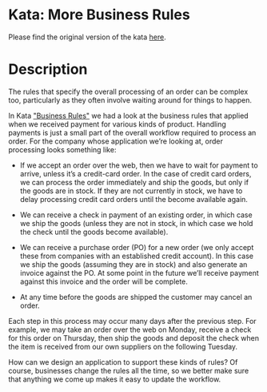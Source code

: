 # Kata: More Business Rules

Please find the original version of the kata [here](http://codekata.com/kata/kata17-more-business-rules/).

# Description
The rules that specify the overall processing of an order can be complex too, particularly as they often involve waiting around for things to happen.

In Kata ["Business Rules"](https://github.com/rolandjuelich/kata-business-rules) we had a look at the business rules that applied when we received payment for various kinds of product. Handling payments is just a small part of the overall workflow required to process an order. For the company whose application we’re looking at, order processing looks something like:

* If we accept an order over the web, then we have to wait for payment to arrive, unless it’s a credit-card order. In the case of credit card orders, we can process the order immediately and ship the goods, but only if the goods are in stock. If they are not currently in stock, we have to delay processing credit card orders until the become available again.

* We can receive a check in payment of an existing order, in which case we ship the goods (unless they are not in stock, in which case we hold the check until the goods become available).

* We can receive a purchase order (PO) for a new order (we only accept these from companies with an established credit account). In this case we ship the goods (assuming they are in stock) and also generate an invoice against the PO. At some point in the future we’ll receive payment against this invoice and the order will be complete.

* At any time before the goods are shipped the customer may cancel an order.

Each step in this process may occur many days after the previous step. For example, we may take an order over the web on Monday, receive a check for this order on Thursday, then ship the goods and deposit the check when the item is received from our own suppliers on the following Tuesday.

How can we design an application to support these kinds of rules? Of course, businesses change the rules all the time, so we better make sure that anything we come up makes it easy to update the workflow.
